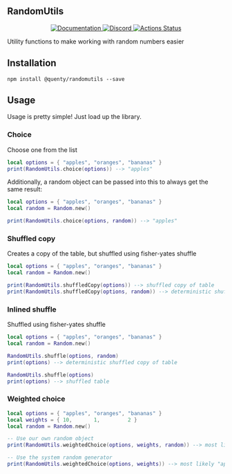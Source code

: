 ## RandomUtils
<div align="center">
	<a href="http://quenty.github.io/api/">
		<img src="https://img.shields.io/badge/docs-website-green.svg" alt="Documentation" />
	</a>
	<a href="https://discord.gg/mhtGUS8">
		<img src="https://img.shields.io/badge/discord-nevermore-blue.svg" alt="Discord" />
	</a>
	<a href="https://github.com/Quenty/NevermoreEngine/actions">
		<img src="https://github.com/Quenty/NevermoreEngine/workflows/luacheck/badge.svg" alt="Actions Status" />
	</a>
</div>

Utility functions to make working with random numbers easier

## Installation
```
npm install @quenty/randomutils --save
```

## Usage
Usage is pretty simple! Just load up the library.

### Choice
Choose one from the list

```lua
local options = { "apples", "oranges", "bananas" }
print(RandomUtils.choice(options)) --> "apples"
```

Additionally, a random object can be passed into this to always get the same result:

```lua
local options = { "apples", "oranges", "bananas" }
local random = Random.new()

print(RandomUtils.choice(options, random)) --> "apples"
```

### Shuffled copy
Creates a copy of the table, but shuffled using fisher-yates shuffle

```lua
local options = { "apples", "oranges", "bananas" }
local random = Random.new()

print(RandomUtils.shuffledCopy(options)) --> shuffled copy of table
print(RandomUtils.shuffledCopy(options, random)) --> deterministic shuffled copy of table
```



### Inlined shuffle
Shuffled using fisher-yates shuffle

```lua
local options = { "apples", "oranges", "bananas" }
local random = Random.new()

RandomUtils.shuffle(options, random)
print(options) --> deterministic shuffled copy of table

RandomUtils.shuffle(options)
print(options) --> shuffled table
```

### Weighted choice
```lua
local options = { "apples", "oranges", "bananas" }
local weights = { 10,       1,         2 }
local random = Random.new()

-- Use our own random object
print(RandomUtils.weightedChoice(options, weights, random)) --> most likely "apples"

-- Use the system random generator
print(RandomUtils.weightedChoice(options, weights)) --> most likely "apples"
```
